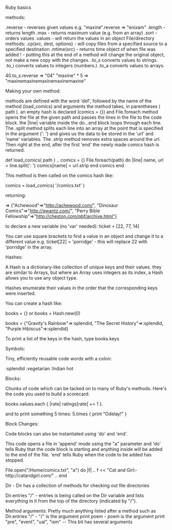Ruby basics

methods:

.reverse - reverses given values e.g. "maxine".reverse => "enixam"
.length - returns length
.max - returns maximum value (e.g. from an array)
.sort - orders values
.values - will return the values in an object
File/directory methods:
.cp(src, dest, options) - will copy files from a specified source to a specified destination
.mtime(src) - returns time object of when file was added
! - putting this at the end of a method will change the original object, not make a new copy with the changes.
.to_s converts values to strings.
.to_i converts values to integers (numbers.)
.to_a converts values to arrays.

40.to_s.reverse => "04"
"maxine" * 5 => "maxinemaxinemaxinemaxinemaxine"

Making your own method:

methods are defined with the word 'def', followed by the name of the method (load_comics) and arguments the method takes, in parentheses ( path ).
an empty hash is declared (comics = {}) and File.­foreach method opens the file at the given path and passes the lines in the file to the code block. the |line| variable inside the do...end block loops through each line. The .split method splits each line into an array at the point that is specified in the argument (': ') and gives us the data to be stored in the 'url' and 'name' variables. The .strip method removes extra spaces around the url. Then right at the end, after the first 'end' the newly made comics hash is returned.

def load_­comics( path )
..	comics = {}
  File.­foreach(pa­th) do |line­|
    name,­ url = line.­split(': ')
    comic­s[name] = url.s­trip
  end
  comic­s
end

This method is then called on the comics hash like:

comics = load_comics( '/comics.txt' )

returning:

=> {"Achewood"=>"http://achewood.com/", "Dinosaur Comics"=>"http://qwantz.com/", "Perry Bible Fellowship"=>"http://cheston.com/pbf/archive.html"}

to declare a new variable (no 'var' needed):
ticket = [22, 77, 14]

You can use square brackets to find a value in an object and change it to a different value e.g.
ticket[22] = 'porridge' - this will replace 22 with 'porridge' in the array.

Hashes:

A Hash is a dictionary-like collection of unique keys and their values.
they are similar to Arrays, but where an Array uses integers as its index, a Hash allows you to use any object type.

Hashes enumerate their values in the order that the corresponding keys were inserted.

You can create a hash like:

books = {} or
books = Hash.new(0)

books = {"Gravity's Rainbow"=>:splendid, "The Secret History"=>:splendid, "Purple Hibiscus"=>:splendid}

To print a list of the keys in the hash, type books.keys

Symbols:

Tiny, efficiently reusable code words with a colon:

:splendid
:vegetarian
:Indian hot

Blocks:

Chunks of code which can be tacked on to many of Ruby's methods. Here's the code you used to build a scorecard:

books.values.each { |rate| ratings[rate] += 1 }.

and to print something 5 times:
5.times { prin­­t "Odel­­ay!" }

Block Changes:

Code blocks can also be instantiated using 'do' and 'end'.

This code opens a file in 'append' mode using the "a" parameter and 'do' tells Ruby that the code block is starting and anything inside will be added to the end of the file.
'end' tells Ruby when the code to be added has stopped.

File.open(­"/Home/com­ics.txt", "a") do |f|
..	f << "Cat and Girl:­ http:­//catandgi­rl.com/"
..	end

Dir - Dir has a collection of methods for checking out file directories

Dir.entries "/" - entries is being called on the Dir variable and lists everything in it from the top of the directory (indicated by "/").

Method arguments: Pretty much anything listed after a method such as
Dir.entries "/" - "/" is the argument
print poem - poem is the argument
print "pre", "event", "ual", "ism" -- This bit has several arguments
